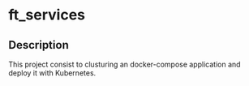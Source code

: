 # ft_services
## Description
This project consist to clusturing an docker-compose application and deploy it with Kubernetes.

